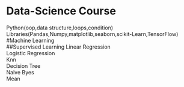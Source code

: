 # Data-Science Course 
Python(oop,data structure,loops,condition)<br>
Libraries(Pandas,Numpy,matplotlib,seaborn,scikit-Learn,TensorFlow)<br>
#Machine Learning<br> 
##Supervised Learning
Linear Regression<br> 
Logistic Regression<br>
Knn<br>
Decision Tree<br>
Naive Byes<br> 
Mean<br>


